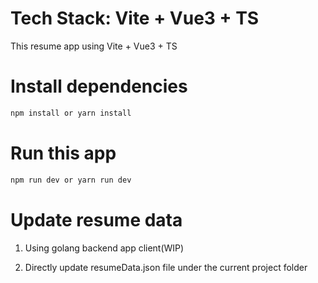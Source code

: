 # Tech Stack: Vite + Vue3 + TS
This resume app using Vite + Vue3 + TS

# Install dependencies
```sh
npm install or yarn install
```
# Run this app
```sh
npm run dev or yarn run dev
```
# Update resume data
1. Using golang backend app client(WIP)

2. Directly update resumeData.json file under the current project folder